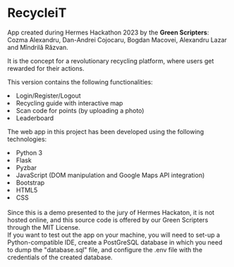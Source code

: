 # RecycleiT

App created during Hermes Hackathon 2023 by the <b>Green Scripters</b>: Cozma Alexandru, Dan-Andrei Cojocaru, Bogdan Macovei, Alexandru Lazar and Mîndrilă Răzvan.<br>

It is the concept for a revolutionary recycling platform, where users get rewarded for their actions.<br>

This version contains the following functionalities: <li>Login/Register/Logout</li> <li>Recycling guide with interactive map</li> <li>Scan code for points (by uploading a photo)</li><li>Leaderboard</li>

The web app in this project has been developed using the following technologies:
<li>Python 3</li>
<li>Flask</li>
<li>Pyzbar</li>
<li>JavaScript (DOM manipulation and Google Maps API integration)</li>
<li>Bootstrap</li>
<li>HTML5</li>
<li>CSS</li>

<br>
Since this is a demo presented to the jury of Hermes Hackaton, it is not hosted online, and this source code is offered by our Green Scripters through the MIT License.</br>
If you want to test out the app on your machine, you will need to set-up a Python-compatible IDE, create a PostGreSQL database in which you need to dump the "database.sql" file, and configure the .env file with the credentials of the created database. 
